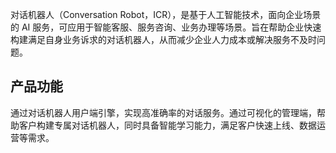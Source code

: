 对话机器人（Conversation Robot，ICR），是基于人工智能技术，面向企业场景的 AI 服务，可应用于智能客服、服务咨询、业务办理等场景。旨在帮助企业快速构建满足自身业务诉求的对话机器人，从而减少企业人力成本或解决服务不及时问题。

## 产品功能
通过对话机器人用户端引擎，实现高准确率的对话服务。通过可视化的管理端，帮助客户构建专属对话机器人，同时具备智能学习能力，满足客户快速上线、数据运营等需求。

